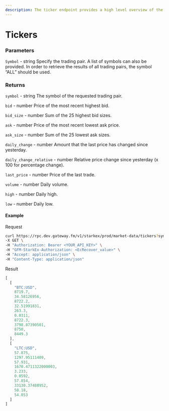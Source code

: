 ```yaml
---
description: The ticker endpoint provides a high level overview of the state of the market for a specified pairs. It shows the current best bid and ask, the last traded price, as well as information on the daily volume and price movement over the last day.
---
```


# Tickers

### **Parameters**

`Symbol` - string
Specify the trading pair. A list of symbols can also be provided. In order to retrieve the results of all trading pairs, the symbol “ALL” should be used.

### **Returns**

`symbol` - string
The symbol of the requested trading pair.

`bid` - number
Price of the most recent highest bid.

`bid_size` - number
Sum of the 25 highest bid sizes.

`ask` - number
Price of the most recent lowest ask price.

`ask_size` - number
Sum of the 25 lowest ask sizes.

`daily_change` - number
Amount that the last price has changed since yesterday.

`daily_change_relative` - number
Relative price change since yesterday (x 100 for percentage change).

`last_price` - number
Price of the last trade.

`volume` - number
Daily volume.

`high` - number
Daily high.

`low` - number
Daily low.

#### **Example**

Request

```bash
curl https://rpc.dev.gateway.fm/v1/starkex/prod/market-data/tickers?symbols=ETH:USDT \
-X GET \
-H "Authorization: Bearer <YOUR_API_KEY>" \
-H "GFM-StarkEx-Authorization: <EcRecover_value>" \
-H "Accept: application/json" \
-H "Content-Type: application/json"
```


Result

```javascript
[
  [
    "BTC:USD",
    8719.7,
    34.58126956,
    8722.2,
    32.51991831,
    263.3,
    0.0311,
    8722.3,
    3798.87390501,
    8750,
    8449.3
  ],
  [
    "LTC:USD",
    57.875,
    1297.95111409,
    57.931,
    1670.4711322000003,
    3.233,
    0.0592,
    57.854,
    33130.37488952,
    58.18,
    54.053
  ]
]
```